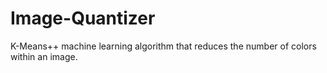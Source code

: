 # Image-Quantizer
K-Means++ machine learning algorithm that reduces the number of colors within an image.
